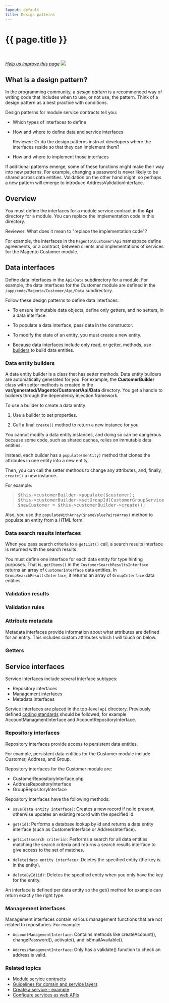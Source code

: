 ```yaml
---
layout: default
title: Design patterns
---
```


<div class="container bs-docs-container">
   <div class="row">
      <div class="jumbotron">
         <h1 class="api1" id="design-patterns">{{ page.title }}</h1>
      </div>
      <div class="row">
         <div class="col-xs-3">
            <p>&nbsp;</p>
         </div>
         <div class="col-xs-9" role="main">
            <div class="bs-docs-section">
               <p><a href="{{ site.gdeurl }}/extension-dev-guide/module-service-contracts/design-patterns.md" target="_blank"><em>Help us improve this page</em></a>&nbsp;<img src="{{ site.baseurl }}common/images/newWindow.gif"/></p>
               <h2 id="what-is-a-design-pattern">What is a design pattern?</h2>
               <p>In the programming community, a <i>design pattern</i> is a recommended way of writing code that includes when to use, or not use, the pattern. Think of a design pattern as a best practice with conditions.</p>
               <p>Design patterns for module service contracts tell you:</p>
               <ul>
                  <li>
                     <p>Which types of interfaces to define</p>
                  </li>
                  <li>
                     <p>How and where to define data and service interfaces</p>
                     <p class="q">Reviewer: Or do the design patterns instruct developers where the interfaces reside so that they can implement them?</p>
                  </li>
                  <li>
                     <p>How and where to implement those interfaces</p>
                  </li>
               </ul>
               <p>If additional patterns emerge, some of these functions might make their way into new patterns. For example, changing a password is never likely to be shared across data entities. Validation on the other hand might, so perhaps a new pattern will emerge to introduce AddressValidationInterface.</p>
               <h2 id="top-level-msc">Overview</h2>
               <p>You must define the interfaces for a module service contract in the <b>Api</b> directory for a module. You can replace the implementation code in this directory.</p>
               <p class="q">Reviewer: What does it mean to "replace the implementation code"?</p>
               <p>For example, the interfaces in the <code>Magento\Customer\Api</code> namespace define agreements, or a contract, between clients and implementations of services for the Magento Customer module.
               </p>
               <h2 id="data-interfaces">Data interfaces</h2>
               <p>Define data interfaces in the <code>Api/Data</code> subdirectory for a module. For example, the data interfaces for the Customer module are defined in the <code>/app/code/Magento/Customer/Api/Data</code> subdirectory.</p>
               <p>Follow these design patterns to define data interfaces:</p>
               <ul>
                  <li>
                     <p>To ensure immutable data objects, define only getters, and no setters, in a data interface.</p>
                  </li>
                  <li>
                     <p>To populate a data interface, pass data in the constructor.</p>
                  </li>
                  <li>
                     <p>To modify the state of an entity, you must create a new entity.</p>
                  </li>
                  <li>
                     <p>Because data interfaces include only read, or getter, methods, use <a href="#data-interface-builders">builders</a> to build data entities.</p>
                  </li>
               </ul>
               <h3 id="data-interface-builders">Data entity builders</h3>
                 <p>A data entity builder is a class that has setter methods.
                 Data entity builders are automatically generated for you. For example, the <b>CustomerBuilder</b> class with setter methods is created in the <b>var/generated/Magento/Customer/Api/Data</b> directory.
                         You get a handle to builders through the dependency injection framework.
                     </p>
               <p>To use a builder to create a data entity:</p>
               <ol>
                  <li>
                     <p>Use a builder
                        to set properties.
                     </p>
                  </li>
                  <li>
<p>Call a final <code>create()</code> method to return a new instance for you.</p>
                  </li>
               </ol>
               <p>You cannot modify a data entity instances, and doing so can be dangerous because some code, such as shared caches, relies on immutable data entities.</p>
               <p>Instead, each builder has a <code>populate($entity)</code> method that clones the attributes in one entity into a new entity.</p>
               <p>Then, you can call the setter methods to change any attributes, and, finally, <code>create()</code> a new instance.</p>
               <p>For example:</p>
               <blockquote>
                  <pre>
$this->customerBuilder->populate($customer);
$this->customerBuilder->setGroupId(CustomerGroupServiceInterface::NOT_LOGGED_IN_ID);
$newCustomer = $this->customerBuilder->create();
</pre>
               </blockquote>
               <p>Also, you use the <code>populateWithArray($nameValuePairsArray)</code> method to populate an entity from a HTML form.</p>
               <h3 id="search-results">Data search results interfaces</h3>
               <p>When you pass search criteria to a <code>getList()</code> call, a search results interface is returned with the search results.</p>
               <p>You must define one interface for each data entity for type hinting purposes. That is, <code>getItems()</code> in the
                  <code>CustomerSearchResultsInterface</code> returns an array of <code>CustomerInterface</code> data entities.
                  In <code>GroupSearchResultsInterface</code>, it returns an array of <code>GroupInterface</code> data entities.
               </p>
               <h3 id="validation-results">Validation results</h3>
               <h3 id="validation-rules">Validation rules</h3>
               <h3 id="attribute-metadata">Attribute metadata</h3>
               <p>Metadata interfaces provide information about what attributes are defined for an entity. This includes custom attributes which I will touch on below.</p>
               <h3 id="getters">Getters</h3>
               <p/>
               <h2 id="service-interfaces">Service interfaces</h2>
               <p>Service interfaces include several interface subtypes:</p>
               <ul>
                  <li>Repository interfaces</li>
                  <li>Management interfaces</li>
                  <li>Metadata interfaces</li>
               </ul>
               <p>Service interfaces are placed in the top-level <code>Api</code> directory.
                  Previously defined <a href={{ site.gdeurl }}/guides/v1.0/coding-standards/bk-coding-standards.html">coding standards</a> should be followed, for example AccountManagmentInterface and AccountRepositoryInterface.
               </p>
               <h3 id="repository-interfaces">Repository interfaces</h3>
               <p>Repository interfaces provide access to persistent data entities.</p>
               <p>For example, persistent data entities for the Customer module include Customer, Address, and Group.</p>
               <p>Repository interfaces for the Customer module are:</p>
               <ul>
                  <li>CustomerRepositoryInterface.php</li>
                  <li>AddressRepositoryInterface</li>
                  <li>GroupRepositoryInterface</li>
               </ul>
               <p>Repository interfaces have the following methods:</p>
               <ul>
                  <li>
                     <p><code>save(data entity interface)</code>: Creates a new record if no id present, otherwise updates an existing record with the specified id.</p>
                  </li>
                  <li>
                     <p><code>get(id)</code>: Performs a database lookup by id and returns a data entity interface (such as CustomerInterface or AddressInterface).</p>
                  </li>
                  <li>
                     <p><code>getList(search criteria)</code>: Performs a search for all data entities matching the search criteria and returns a search results interface to give access to the set of matches.</p>
                  </li>
                  <li>
                     <p><code>delete(data entity interface)</code>: Deletes the specified entity (the key is in the entity).</p>
                  </li>
                  <li>
                     <p><code>deleteById(id)</code>: Deletes the specified entity when you only have the key for the entity.</p>
                  </li>
               </ul>
               <p>An interface is defined per data entity so the get() method for example can return exactly the right type.</p>
               <h3 id="management-interfaces">Management interfaces</h3>
               <p>Management interfaces contain various management functions that are not related to repositories. For example:</p>
               <ul>
                  <li>
                     <p><code>AccountManagementInterface</code>: Contains methods like createAccount(), changePassword(), activate(), and isEmailAvailable().</p>
                  </li>
                  <li>
                     <p><code>AddressManagementInterface</code>: Only has a validate() function to check an address is valid.</p>
                  </li>
               </ul>
               <h3 id="related-topics">Related topics</h3>
               <ul>
                  <li><a href="{{ site.gdeurl }}extension-dev-guide/module-service-contracts/service-contracts.html">Module service contracts</a></li>
                  <li><a href="{{ site.gdeurl }}extension-dev-guide/module-service-contracts/service-domain-guidelines.html">Guidelines for domain and service layers</a>
                  </li>
                  <li><a href="{{ site.gdeurl }}extension-dev-guide/module-service-contracts/service-create-example.html">Create a service - example</a>
                  </li>
                  <li><a href="{{ site.gdeurl }}extension-dev-guide/module-service-contracts/service-to-web-service.html">Configure services as web APIs</a>
                  </li>
               </ul>
            </div>
         </div>
      </div>
   </div>
</div>


